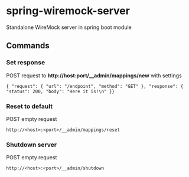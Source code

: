 # spring-wiremock-server
Standalone WireMock server in spring boot module

## Commands

### Set response
POST request to **http://host:port/__admin/mappings/new** with settings
```
{ "request": { "url": "/endpoint", "method": "GET" }, "response": { "status": 200, "body": "Here it is!\n" }}
```

### Reset to default
POST empty request
```
http://<host>:<port>/__admin/mappings/reset
```

### Shutdown server
POST empty request
```
http://<host>:<port>/__admin/shutdown
```
